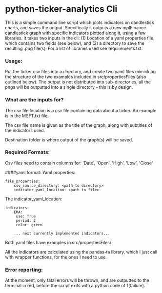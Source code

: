 # python-ticker-analytics Cli

This is a simple command line script which plots indicators on candlestick charts, and saves the output. Specifically it outputs a new mplFinance candlestick graph with specific indicators plotted along it, using a few libraries.
It takes two inputs in the cli: (1) Location of a yaml properties file, which contains two fields (see below), and (2) a directory to save the resulting .png file(s). For a list of libraries used see requirements.txt.

### Usage:
    
Put the ticker csv files into a directory, and create two yaml files mimicking the structure of the two examples included in src/propertiesFiles (also outlined below).
The output is not distributed into sub-directories, all the pngs will be outputted into a single directory - this is by design.

### What are the inputs for?
    
The csv file location is a csv file containing data about a ticker.
An example is in the MSFT.txt file.

The csv file name is given as the title of the graph, along with subtitles of the indicators used.

Destination folder is where output of the graph(s) will be saved.


### Required Formats:
Csv files need to contain columns for: 'Date', 'Open', 'High', 'Low', 'Close'


####yaml format:
Yaml properties:
    
    file_properties:
        csv_source_directory: <path to directory>
        indicator_yaml_location: <path to file>
The indicator_yaml_location:
        
    indicators:
        EMA:
         use: True
         period: 2
         color: green

        ... next currently implemented indicators...

Both yaml files have examples in src/propertiesFiles/

All the indicators are calculated using the pandas-ta library, which I just call with wrapper functions, for the ones I need to use.



### Error reporting:
        
At the moment, only fatal errors will be thrown, and are outputted to the terminal in red, before the script exits with a python code of 1(failure).
